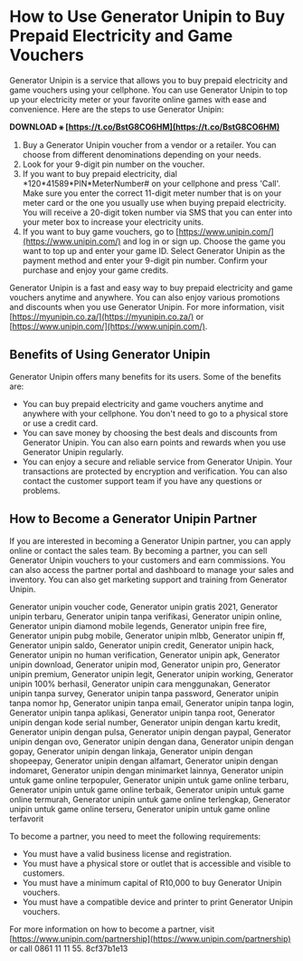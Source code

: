 
 
# How to Use Generator Unipin to Buy Prepaid Electricity and Game Vouchers
 
Generator Unipin is a service that allows you to buy prepaid electricity and game vouchers using your cellphone. You can use Generator Unipin to top up your electricity meter or your favorite online games with ease and convenience. Here are the steps to use Generator Unipin:
 
**DOWNLOAD ⚹ [https://t.co/BstG8CO6HM](https://t.co/BstG8CO6HM)**


 
1. Buy a Generator Unipin voucher from a vendor or a retailer. You can choose from different denominations depending on your needs.
2. Look for your 9-digit pin number on the voucher.
3. If you want to buy prepaid electricity, dial \*120\*41589\*PIN\*MeterNumber# on your cellphone and press 'Call'. Make sure you enter the correct 11-digit meter number that is on your meter card or the one you usually use when buying prepaid electricity. You will receive a 20-digit token number via SMS that you can enter into your meter box to increase your electricity units.
4. If you want to buy game vouchers, go to [https://www.unipin.com/](https://www.unipin.com/) and log in or sign up. Choose the game you want to top up and enter your game ID. Select Generator Unipin as the payment method and enter your 9-digit pin number. Confirm your purchase and enjoy your game credits.

Generator Unipin is a fast and easy way to buy prepaid electricity and game vouchers anytime and anywhere. You can also enjoy various promotions and discounts when you use Generator Unipin. For more information, visit [https://myunipin.co.za/](https://myunipin.co.za/) or [https://www.unipin.com/](https://www.unipin.com/).
  
## Benefits of Using Generator Unipin
 
Generator Unipin offers many benefits for its users. Some of the benefits are:

- You can buy prepaid electricity and game vouchers anytime and anywhere with your cellphone. You don't need to go to a physical store or use a credit card.
- You can save money by choosing the best deals and discounts from Generator Unipin. You can also earn points and rewards when you use Generator Unipin regularly.
- You can enjoy a secure and reliable service from Generator Unipin. Your transactions are protected by encryption and verification. You can also contact the customer support team if you have any questions or problems.

## How to Become a Generator Unipin Partner
 
If you are interested in becoming a Generator Unipin partner, you can apply online or contact the sales team. By becoming a partner, you can sell Generator Unipin vouchers to your customers and earn commissions. You can also access the partner portal and dashboard to manage your sales and inventory. You can also get marketing support and training from Generator Unipin.
 
Generator unipin voucher code,  Generator unipin gratis 2021,  Generator unipin terbaru,  Generator unipin tanpa verifikasi,  Generator unipin online,  Generator unipin diamond mobile legends,  Generator unipin free fire,  Generator unipin pubg mobile,  Generator unipin mlbb,  Generator unipin ff,  Generator unipin saldo,  Generator unipin credit,  Generator unipin hack,  Generator unipin no human verification,  Generator unipin apk,  Generator unipin download,  Generator unipin mod,  Generator unipin pro,  Generator unipin premium,  Generator unipin legit,  Generator unipin working,  Generator unipin 100% berhasil,  Generator unipin cara menggunakan,  Generator unipin tanpa survey,  Generator unipin tanpa password,  Generator unipin tanpa nomor hp,  Generator unipin tanpa email,  Generator unipin tanpa login,  Generator unipin tanpa aplikasi,  Generator unipin tanpa root,  Generator unipin dengan kode serial number,  Generator unipin dengan kartu kredit,  Generator unipin dengan pulsa,  Generator unipin dengan paypal,  Generator unipin dengan ovo,  Generator unipin dengan dana,  Generator unipin dengan gopay,  Generator unipin dengan linkaja,  Generator unipin dengan shopeepay,  Generator unipin dengan alfamart,  Generator unipin dengan indomaret,  Generator unipin dengan minimarket lainnya,  Generator unipin untuk game online terpopuler,  Generator unipin untuk game online terbaru,  Generator unipin untuk game online terbaik,  Generator unipin untuk game online termurah,  Generator unipin untuk game online terlengkap,  Generator unipin untuk game online terseru,  Generator unipin untuk game online terfavorit
 
To become a partner, you need to meet the following requirements:

- You must have a valid business license and registration.
- You must have a physical store or outlet that is accessible and visible to customers.
- You must have a minimum capital of R10,000 to buy Generator Unipin vouchers.
- You must have a compatible device and printer to print Generator Unipin vouchers.

For more information on how to become a partner, visit [https://www.unipin.com/partnership](https://www.unipin.com/partnership) or call 0861 11 11 55.
 8cf37b1e13
 
